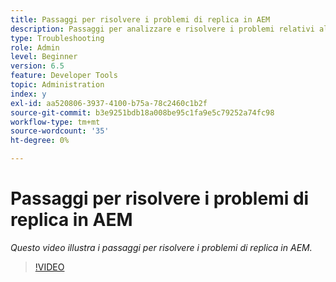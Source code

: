 ```yaml
---
title: Passaggi per risolvere i problemi di replica in AEM
description: Passaggi per analizzare e risolvere i problemi relativi alla replica
type: Troubleshooting
role: Admin
level: Beginner
version: 6.5
feature: Developer Tools
topic: Administration
index: y
exl-id: aa520806-3937-4100-b75a-78c2460c1b2f
source-git-commit: b3e9251bdb18a008be95c1fa9e5c79252a74fc98
workflow-type: tm+mt
source-wordcount: '35'
ht-degree: 0%

---
```


# Passaggi per risolvere i problemi di replica in AEM

*Questo video illustra i passaggi per risolvere i problemi di replica in AEM.*

>[!VIDEO](https://video.tv.adobe.com/v/335471?quality=12&learn=on)
